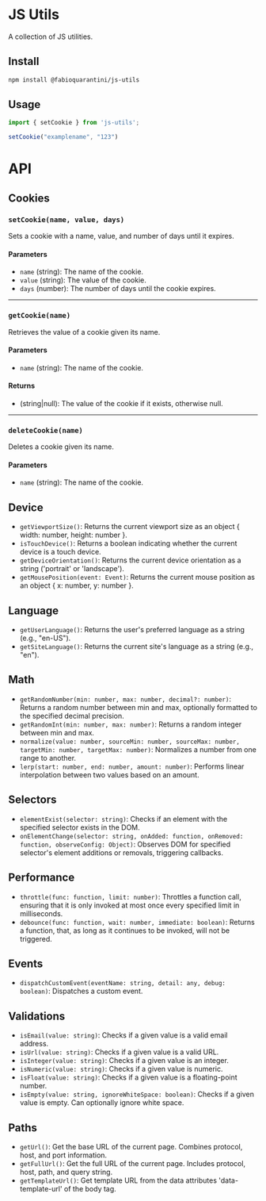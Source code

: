 # JS Utils

A collection of JS utilities.

## Install

```sh
npm install @fabioquarantini/js-utils
```

## Usage

```js
import { setCookie } from 'js-utils';

setCookie("examplename", "123")
```

# API

## Cookies

### `setCookie(name, value, days)`
Sets a cookie with a name, value, and number of days until it expires.

#### Parameters
- `name` (string): The name of the cookie.
- `value` (string): The value of the cookie.
- `days` (number): The number of days until the cookie expires.

---

### `getCookie(name)`
Retrieves the value of a cookie given its name.

#### Parameters
- `name` (string): The name of the cookie.

#### Returns
- (string|null): The value of the cookie if it exists, otherwise null.

---

### `deleteCookie(name)`
Deletes a cookie given its name.

#### Parameters
- `name` (string): The name of the cookie.


## Device

- `getViewportSize()`: Returns the current viewport size as an object { width: number, height: number }.
- `isTouchDevice()`: Returns a boolean indicating whether the current device is a touch device.
- `getDeviceOrientation()`: Returns the current device orientation as a string ('portrait' or 'landscape').
- `getMousePosition(event: Event)`: Returns the current mouse position as an object { x: number, y: number }.

## Language

- `getUserLanguage()`: Returns the user's preferred language as a string (e.g., "en-US").
- `getSiteLanguage()`: Returns the current site's language as a string (e.g., "en").

## Math

- `getRandomNumber(min: number, max: number, decimal?: number)`: Returns a random number between min and max, optionally formatted to the specified decimal precision.
- `getRandomInt(min: number, max: number)`: Returns a random integer between min and max.
- `normalize(value: number, sourceMin: number, sourceMax: number, targetMin: number, targetMax: number)`: Normalizes a number from one range to another.
- `lerp(start: number, end: number, amount: number)`: Performs linear interpolation between two values based on an amount.

## Selectors

- `elementExist(selector: string)`: Checks if an element with the specified selector exists in the DOM.
- `onElementChange(selector: string, onAdded: function, onRemoved: function, observeConfig: Object)`: Observes DOM for specified selector's element additions or removals, triggering callbacks.

## Performance

- `throttle(func: function, limit: number)`: Throttles a function call, ensuring that it is only invoked at most once every specified limit in milliseconds.
- `debounce(func: function, wait: number, immediate: boolean)`: Returns a function, that, as long as it continues to be invoked, will not be triggered.

## Events

- `dispatchCustomEvent(eventName: string, detail: any, debug: boolean)`: Dispatches a custom event.

## Validations

- `isEmail(value: string)`: Checks if a given value is a valid email address.
- `isUrl(value: string)`: Checks if a given value is a valid URL.
- `isInteger(value: string)`: Checks if a given value is an integer.
- `isNumeric(value: string)`: Checks if a given value is numeric.
- `isFloat(value: string)`: Checks if a given value is a floating-point number.
- `isEmpty(value: string, ignoreWhiteSpace: boolean)`: Checks if a given value is empty. Can optionally ignore white space.

## Paths

- `getUrl()`: Get the base URL of the current page. Combines protocol, host, and port information.
- `getFullUrl()`: Get the full URL of the current page. Includes protocol, host, path, and query string.
- `getTemplateUrl()`: Get template URL from the data attributes 'data-template-url' of the body tag.